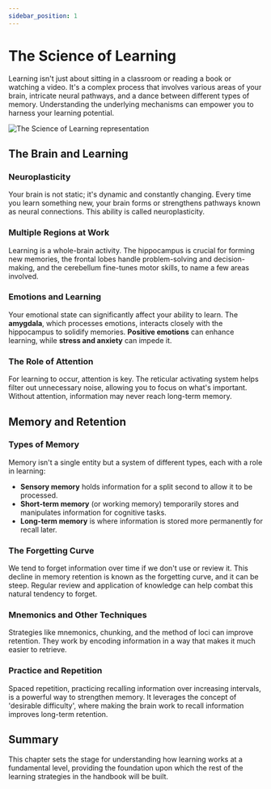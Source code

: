 ```yaml
---
sidebar_position: 1
---
```


# The Science of Learning

Learning isn't just about sitting in a classroom or reading a book or watching a video. It's a complex process that involves various areas of your brain, intricate neural pathways, and a dance between different types of memory. Understanding the underlying mechanisms can empower you to harness your learning potential.

![The Science of Learning representation](/img/science-of-learning.png)

## The Brain and Learning

### Neuroplasticity

Your brain is not static; it's dynamic and constantly changing. Every time you learn something new, your brain forms or strengthens pathways known as neural connections. This ability is called neuroplasticity.

### Multiple Regions at Work

Learning is a whole-brain activity. The hippocampus is crucial for forming new memories, the frontal lobes handle problem-solving and decision-making, and the cerebellum fine-tunes motor skills, to name a few areas involved.

### Emotions and Learning

Your emotional state can significantly affect your ability to learn. The **amygdala**, which processes emotions, interacts closely with the hippocampus to solidify memories. **Positive emotions** can enhance learning, while **stress and anxiety** can impede it.

### The Role of Attention

For learning to occur, attention is key. The reticular activating system helps filter out unnecessary noise, allowing you to focus on what's important. Without attention, information may never reach long-term memory.

## Memory and Retention

### Types of Memory

Memory isn't a single entity but a system of different types, each with a role in learning:

- **Sensory memory** holds information for a split second to allow it to be processed.
- **Short-term memory** (or working memory) temporarily stores and manipulates information for cognitive tasks.
- **Long-term memory** is where information is stored more permanently for recall later.

### The Forgetting Curve

We tend to forget information over time if we don't use or review it. This decline in memory retention is known as the forgetting curve, and it can be steep. Regular review and application of knowledge can help combat this natural tendency to forget.

### Mnemonics and Other Techniques

Strategies like mnemonics, chunking, and the method of loci can improve retention. They work by encoding information in a way that makes it much easier to retrieve.

### Practice and Repetition

Spaced repetition, practicing recalling information over increasing intervals, is a powerful way to strengthen memory. It leverages the concept of 'desirable difficulty', where making the brain work to recall information improves long-term retention.

## Summary

This chapter sets the stage for understanding how learning works at a fundamental level, providing the foundation upon which the rest of the learning strategies in the handbook will be built.
